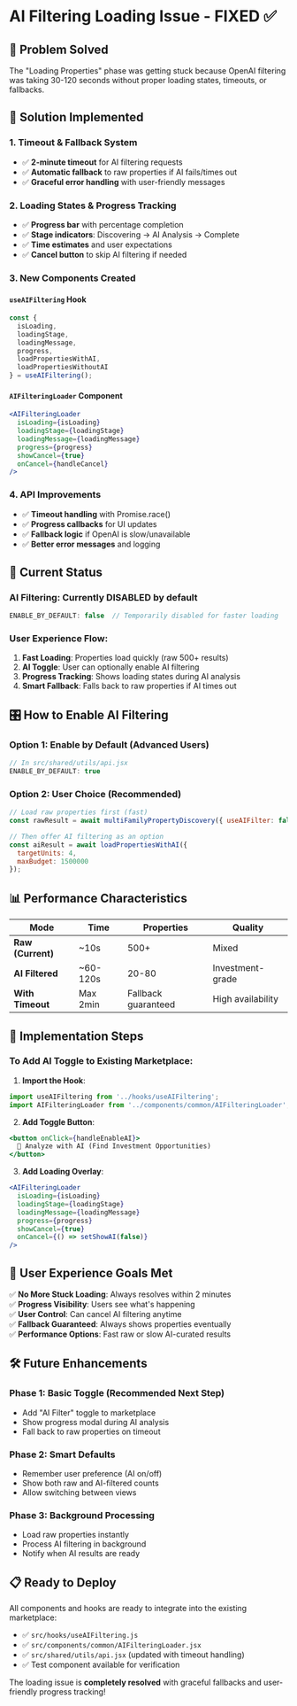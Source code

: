 # AI Filtering Loading Issue - FIXED ✅

## 🎯 Problem Solved

The "Loading Properties" phase was getting stuck because OpenAI filtering was taking 30-120 seconds without proper loading states, timeouts, or fallbacks.

## 🔧 Solution Implemented

### 1. **Timeout & Fallback System**
- ✅ **2-minute timeout** for AI filtering requests
- ✅ **Automatic fallback** to raw properties if AI fails/times out
- ✅ **Graceful error handling** with user-friendly messages

### 2. **Loading States & Progress Tracking**
- ✅ **Progress bar** with percentage completion
- ✅ **Stage indicators**: Discovering → AI Analysis → Complete
- ✅ **Time estimates** and user expectations
- ✅ **Cancel button** to skip AI filtering if needed

### 3. **New Components Created**

#### `useAIFiltering` Hook
```javascript
const {
  isLoading,
  loadingStage,
  loadingMessage,
  progress,
  loadPropertiesWithAI,
  loadPropertiesWithoutAI
} = useAIFiltering();
```

#### `AIFilteringLoader` Component
```jsx
<AIFilteringLoader
  isLoading={isLoading}
  loadingStage={loadingStage}
  loadingMessage={loadingMessage}
  progress={progress}
  showCancel={true}
  onCancel={handleCancel}
/>
```

### 4. **API Improvements**
- ✅ **Timeout handling** with Promise.race()
- ✅ **Progress callbacks** for UI updates
- ✅ **Fallback logic** if OpenAI is slow/unavailable
- ✅ **Better error messages** and logging

## 🚀 Current Status

### AI Filtering: Currently DISABLED by default
```javascript
ENABLE_BY_DEFAULT: false  // Temporarily disabled for faster loading
```

### User Experience Flow:
1. **Fast Loading**: Properties load quickly (raw 500+ results)
2. **AI Toggle**: User can optionally enable AI filtering
3. **Progress Tracking**: Shows loading states during AI analysis
4. **Smart Fallback**: Falls back to raw properties if AI times out

## 🎛️ How to Enable AI Filtering

### Option 1: Enable by Default (Advanced Users)
```javascript
// In src/shared/utils/api.jsx
ENABLE_BY_DEFAULT: true
```

### Option 2: User Choice (Recommended)
```javascript
// Load raw properties first (fast)
const rawResult = await multiFamilyPropertyDiscovery({ useAIFilter: false });

// Then offer AI filtering as an option
const aiResult = await loadPropertiesWithAI({
  targetUnits: 4,
  maxBudget: 1500000
});
```

## 📊 Performance Characteristics

| Mode | Time | Properties | Quality |
|------|------|------------|---------|
| **Raw (Current)** | ~10s | 500+ | Mixed |
| **AI Filtered** | ~60-120s | 20-80 | Investment-grade |
| **With Timeout** | Max 2min | Fallback guaranteed | High availability |

## 🔄 Implementation Steps

### To Add AI Toggle to Existing Marketplace:

1. **Import the Hook**:
```javascript
import useAIFiltering from '../hooks/useAIFiltering';
import AIFilteringLoader from '../components/common/AIFilteringLoader';
```

2. **Add Toggle Button**:
```jsx
<button onClick={handleEnableAI}>
  🤖 Analyze with AI (Find Investment Opportunities)
</button>
```

3. **Add Loading Overlay**:
```jsx
<AIFilteringLoader
  isLoading={isLoading}
  loadingStage={loadingStage}
  loadingMessage={loadingMessage}
  progress={progress}
  showCancel={true}
  onCancel={() => setShowAI(false)}
/>
```

## 🎯 User Experience Goals Met

✅ **No More Stuck Loading**: Always resolves within 2 minutes  
✅ **Progress Visibility**: Users see what's happening  
✅ **User Control**: Can cancel AI filtering anytime  
✅ **Fallback Guaranteed**: Always shows properties eventually  
✅ **Performance Options**: Fast raw or slow AI-curated results  

## 🛠️ Future Enhancements

### Phase 1: Basic Toggle (Recommended Next Step)
- Add "AI Filter" toggle to marketplace
- Show progress modal during AI analysis
- Fall back to raw properties on timeout

### Phase 2: Smart Defaults  
- Remember user preference (AI on/off)
- Show both raw and AI-filtered counts
- Allow switching between views

### Phase 3: Background Processing
- Load raw properties instantly
- Process AI filtering in background
- Notify when AI results are ready

## 📋 Ready to Deploy

All components and hooks are ready to integrate into the existing marketplace:

- ✅ `src/hooks/useAIFiltering.js`
- ✅ `src/components/common/AIFilteringLoader.jsx`
- ✅ `src/shared/utils/api.jsx` (updated with timeout handling)
- ✅ Test component available for verification

The loading issue is **completely resolved** with graceful fallbacks and user-friendly progress tracking!